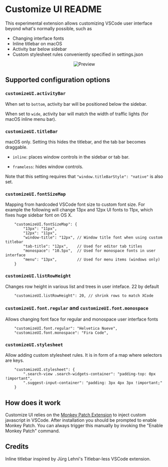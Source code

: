 # Customize UI README

This experimental extension allows customizing VSCode user interface beyond what's normally possible, such as

- Changing interface fonts
- Inline titlebar on macOS
- Activity bar below sidebar
- Custom stylesheet rules conveniently specified in settings.json

<div style="text-align:center">
  <img src="https://raw.githubusercontent.com/iocave/customize-ui/master/screenshot.png" alt="Preview">
</div>

## Supported configuration options

### `customizeUI.activityBar`

When set to `bottom`, activity bar will be positioned below the sidebar.

When set to `wide`, activity bar will match the width of traffic lights (for macOS inline menu bar).

### `customizeUI.titleBar`

macOS only. Setting this hides the titlebar, and the tab bar becomes draggable.

* `inline`: places window controls in the sidebar or tab bar. 

* `frameless`: hides window controls. 

Note that this setting requires that `"window.titleBarStyle": "native"` is also set.


### `customizeUI.fontSizeMap`

Mapping from hardcoded VSCode font size to custom font size. For example the following will change 13px and 12px UI fonts to 11px, which fixes huge sidebar font on OS X.

```jsonc
    "customizeUI.fontSizeMap": {
        "13px": "11px",
        "12px": "11px",
        "window-title": "12px", // Window title font when using custom titlebar
        "tab-title": "12px",    // Used for editor tab titles
        "monospace": "10.5px",  // Used for monospace fonts in user interface
        "menu": "13px",         // Used for menu items (windows only)
    }
```

### `customizeUI.listRowHeight`

Changes row height in various list and trees in user inteface. 22 by default

```jsonc
    "customizeUI.listRowHeight": 20, // shrink rows to match XCode
```

### `customizeUI.font.regular` and `customizeUI.font.monospace`

Allows changing font face for regular and monospace user interface fonts

```jsonc
    "customizeUI.font.regular": "Helvetica Nueve",
    "customizeUI.font.monospace": "Fira Code",
```

### `customizeUI.stylesheet`

Allow adding custom stylesheet rules. It is in form of a map where selectors are keys.

```jsonc
    "customizeUI.stylesheet": {
        ".search-view .search-widgets-container": "padding-top: 0px !important",
        ".suggest-input-container": "padding: 3px 4px 3px !important;"
    }
```

## How does it work

Customize UI relies on the [Monkey Patch Extension](https://marketplace.visualstudio.com/items?itemName=iocave.monkey-patch) to inject custom javascript in VSCode. After installation you should
be prompted to enable Monkey Patch. You can always trigger this manually by invoking the "Enable Monkey Patch" command.

## Credits

Inline titlebar inspired by Jürg Lehni's Titlebar-less VSCode extension.

